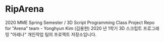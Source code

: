 # RipArena
2020 MME Spring Semester / 3D Script Programming Class Project Repo for "Arena" team - Yonghyun Kim (김용현)
2020 년 1학기 3D 스크립트 프로그래밍 "아레나" 개인작업 팀의 프로젝트 저장소입니다.
